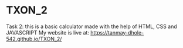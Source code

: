 # TXON_2
Task 2: this is a basic calculator made with the help of HTML, CSS and JAVASCRIPT
My website is live at: https://tanmay-dhole-542.github.io/TXON_2/
